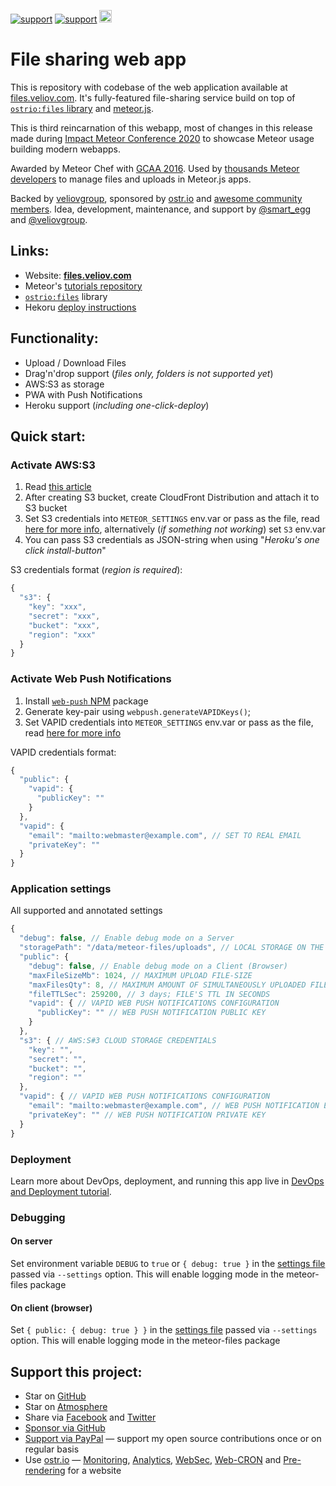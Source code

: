 [![support](https://img.shields.io/badge/support-GitHub-white)](https://github.com/sponsors/dr-dimitru)
[![support](https://img.shields.io/badge/support-PayPal-white)](https://paypal.me/veliovgroup)
<a href="https://ostr.io/info/built-by-developers-for-developers">
  <img src="https://ostr.io/apple-touch-icon-60x60.png" height="20">
</a>

# File sharing web app

This is repository with codebase of the web application available at [files.veliov.com](https://files.veliov.com/). It's fully-featured file-sharing service build on top of [`ostrio:files` library](https://github.com/veliovgroup/Meteor-Files) and [meteor.js](https://docs.meteor.com).

This is third reincarnation of this webapp, most of changes in this release made during [Impact Meteor Conference 2020](https://impact.meteor.com) to showcase Meteor usage building modern webapps.

Awarded by Meteor Chef with [GCAA 2016](https://themeteorchef.com/blog/giant-cotton-apron-awards-show). Used by [thousands Meteor developers](https://atmospherejs.com/ostrio/files) to manage files and uploads in Meteor.js apps.

Backed by [veliovgroup](https://veliovgroup.com), sponsored by [ostr.io](https://ostr.io) and [awesome community members](https://github.com/veliovgroup/Meteor-Files#supporters). Idea, development, maintenance, and support by [@smart_egg](https://twitter.com/smart_egg) and [@veliovgroup](https://twitter.com/veliovgroup).

## Links:

- Website: __[files.veliov.com](https://files.veliov.com/)__
- Meteor's [tutorials repository](https://github.com/veliovgroup/meteor-snippets#meteor-snippets)
- [`ostrio:files`](https://github.com/veliovgroup/Meteor-Files) library
- Hekoru [deploy instructions](https://github.com/veliovgroup/meteor-files-website/blob/master/heroku-deploy.md)

## Functionality:

- Upload / Download Files
- Drag'n'drop support (*files only, folders is not supported yet*)
- AWS:S3 as storage
- PWA with Push Notifications
- Heroku support (*including one-click-deploy*)

## Quick start:

### Activate AWS:S3

1. Read [this article](https://github.com/VeliovGroup/Meteor-Files/wiki/AWS-S3-Integration)
2. After creating S3 bucket, create CloudFront Distribution and attach it to S3 bucket
3. Set S3 credentials into `METEOR_SETTINGS` env.var or pass as the file, read [here for more info](http://docs.meteor.com/#/full/meteor_settings), alternatively (*if something not working*) set `S3` env.var
4. You can pass S3 credentials as JSON-string when using "*Heroku's one click install-button*"

S3 credentials format (*region is required*):

```js
{
  "s3": {
    "key": "xxx",
    "secret": "xxx",
    "bucket": "xxx",
    "region": "xxx"
  }
}
```

### Activate Web Push Notifications

1. Install [`web-push` NPM](https://www.npmjs.com/package/web-push) package
2. Generate key-pair using `webpush.generateVAPIDKeys()`;
3. Set VAPID credentials into `METEOR_SETTINGS` env.var or pass as the file, read [here for more info](http://docs.meteor.com/#/full/meteor_settings)

VAPID credentials format:

```js
{
  "public": {
    "vapid": {
      "publicKey": ""
    }
  },
  "vapid": {
    "email": "mailto:webmaster@example.com", // SET TO REAL EMAIL
    "privateKey": ""
  }
}
```

### Application settings

All supported and annotated settings

```js
{
  "debug": false, // Enable debug mode on a Server
  "storagePath": "/data/meteor-files/uploads", // LOCAL STORAGE ON THE SERVER
  "public": {
    "debug": false, // Enable debug mode on a Client (Browser)
    "maxFileSizeMb": 1024, // MAXIMUM UPLOAD FILE-SIZE
    "maxFilesQty": 8, // MAXIMUM AMOUNT OF SIMULTANEOUSLY UPLOADED FILES
    "fileTTLSec": 259200, // 3 days; FILE'S TTL IN SECONDS
    "vapid": { // VAPID WEB PUSH NOTIFICATIONS CONFIGURATION
      "publicKey": "" // WEB PUSH NOTIFICATION PUBLIC KEY
    }
  },
  "s3": { // AWS:S#3 CLOUD STORAGE CREDENTIALS
    "key": "",
    "secret": "",
    "bucket": "",
    "region": ""
  },
  "vapid": { // VAPID WEB PUSH NOTIFICATIONS CONFIGURATION
    "email": "mailto:webmaster@example.com", // WEB PUSH NOTIFICATION EMAIL
    "privateKey": "" // WEB PUSH NOTIFICATION PRIVATE KEY
  }
}
```

### Deployment

Learn more about DevOps, deployment, and running this app live in [DevOps and Deployment tutorial](https://github.com/veliovgroup/meteor-snippets/tree/main/devops).

### Debugging

#### On server

Set environment variable `DEBUG` to `true` or `{ debug: true }` in the [settings file](https://docs.meteor.com/api/core.html#Meteor-settings) passed via `--settings` option. This will enable logging mode in the meteor-files package

#### On client (browser)

Set `{ public: { debug: true } }` in the [settings file](https://docs.meteor.com/api/core.html#Meteor-settings) passed via `--settings` option. This will enable logging mode in the meteor-files package

## Support this project:

- Star on [GitHub](https://github.com/VeliovGroup/Meteor-Files)
- Star on [Atmosphere](https://atmospherejs.com/ostrio/files)
- Share via [Facebook](https://www.facebook.com/sharer.php?u=https%3A%2F%2Fgithub.com%2FVeliovGroup%2FMeteor-Files) and [Twitter](https://twitter.com/share?url=https%3A%2F%2Fgithub.com%2FVeliovGroup%2FMeteor-Files)
- [Sponsor via GitHub](https://github.com/sponsors/dr-dimitru)
- [Support via PayPal](https://paypal.me/veliovgroup) — support my open source contributions once or on regular basis
- Use [ostr.io](https://ostr.io) — [Monitoring](https://snmp-monitoring.com), [Analytics](https://ostr.io/info/web-analytics), [WebSec](https://domain-protection.info), [Web-CRON](https://web-cron.info) and [Pre-rendering](https://prerendering.com) for a website
